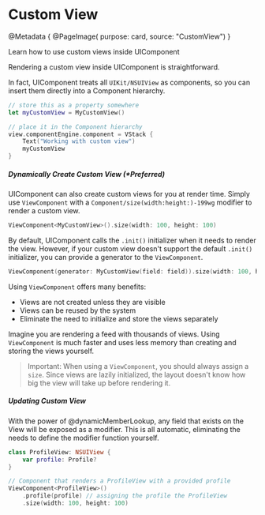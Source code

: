 # Custom View

@Metadata {
    @PageImage(
        purpose: card, 
        source: "CustomView")
}

Learn how to use custom views inside UIComponent

Rendering a custom view inside UIComponent is straightforward.

In fact, UIComponent treats all ``UIKit/NSUIView`` as components, so you can insert them directly into a Component hierarchy.

```swift
// store this as a property somewhere
let myCustomView = MyCustomView()

// place it in the Component hierarchy
view.componentEngine.component = VStack {
    Text("Working with custom view")
    myCustomView
}
```

##### Dynamically Create Custom View (*Preferred)

UIComponent can also create custom views for you at render time. Simply use ``ViewComponent`` with a ``Component/size(width:height:)-199wg`` modifier to render a custom view.

```swift
ViewComponent<MyCustomView>().size(width: 100, height: 100)
```
By default, UIComponent calls the `.init()` initializer when it needs to render the view. However, if your custom view doesn't support the default `.init()` initializer, you can provide a generator to the ``ViewComponent``.

```swift
ViewComponent(generator: MyCustomView(field: field)).size(width: 100, height: 100)
```

Using ``ViewComponent`` offers many benefits:
* Views are not created unless they are visible
* Views can be reused by the system
* Eliminate the need to initialize and store the views separately

Imagine you are rendering a feed with thousands of views. Using ``ViewComponent`` is much faster and uses less memory than creating and storing the views yourself.

> Important: When using a ``ViewComponent``, you should always assign a `size`. Since views are lazily initialized, the layout doesn't know how big the view will take up before rendering it.

##### Updating Custom View

With the power of @dynamicMemberLookup, any field that exists on the View will be exposed as a modifier. This is all automatic, eliminating the needs to define the modifier function yourself.

```swift
class ProfileView: NSUIView {
    var profile: Profile?
}

// Component that renders a ProfileView with a provided profile
ViewComponent<ProfileView>()
    .profile(profile) // assigning the profile the ProfileView
    .size(width: 100, height: 100)
```
